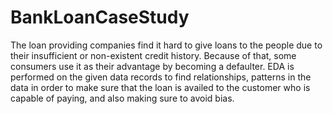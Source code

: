 # BankLoanCaseStudy
The loan providing companies find it hard to give loans to the people due to their insufficient or non-existent credit history. Because of that, some consumers use it as their advantage by becoming a defaulter. EDA is performed on the given data records to find relationships, patterns in the data in order to make sure that the loan is availed to the customer who is capable of paying, and also making sure to avoid bias.
